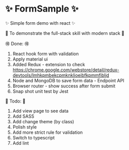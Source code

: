 # :sparkles: FormSample :sparkles:
:sparkles: Simple form demo with react :sparkles:

:japanese_ogre: To demonstrate the full-stack skill with modern stack :japanese_ogre:

:ideograph_advantage: Done: :ideograph_advantage:

1. React hook form with validation
2. Apply material ui
3. Added Redux - extension to check https://chrome.google.com/webstore/detail/redux-devtools/lmhkpmbekcpmknklioeibfkpmmfibljd  
4. Node and MongoDB to save form data - Endpoint API
5. Browser router - show success after form submit
6. Snap shot unit test by Jest

:muscle: Todo: :muscle: 
1. Add view page to see data
2. Add SASS 
3. Add change theme (by class)
4. Polish style
5. Add more strict rule for validation 
6. Switch to typescript
8. Add lint
